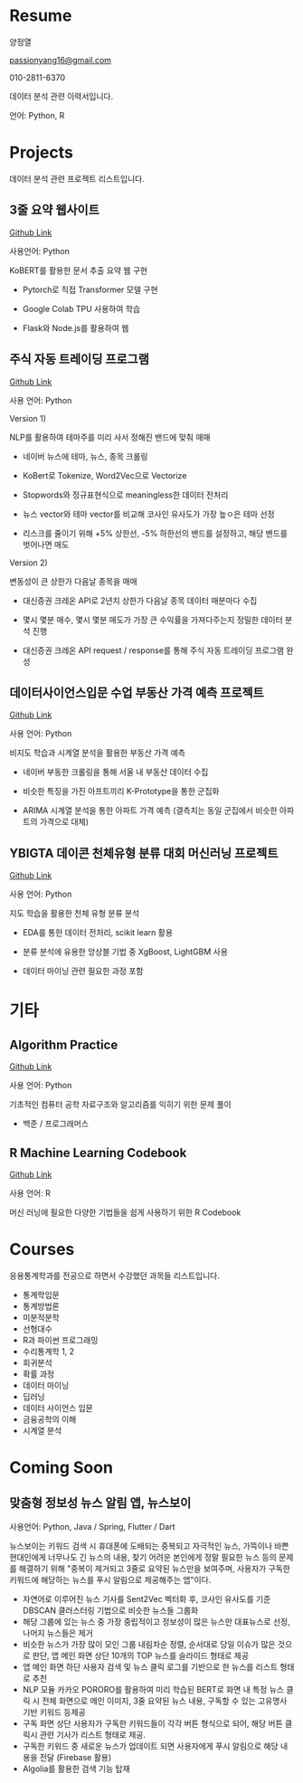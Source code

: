 Resume
================
양정열

<passionyang16@gmail.com>

010-2811-6370

데이터 분석 관련 이력서입니다.

언어: Python, R


# Projects

데이터 분석 관련 프로젝트 리스트입니다.

## 3줄 요약 웹사이트

[Github Link](https://github.com/passionyang16/3-lines-summary)

사용언어: Python

KoBERT를 활용한 문서 추출 요약 웹 구현

  - Pytorch로 직접 Transformer 모델 구현

  - Google Colab TPU 사용하여 학습

  - Flask와 Node.js를 활용하여 웹 


## 주식 자동 트레이딩 프로그램

[Github Link](https://github.com/passionyang16/stock_trading)

사용 언어: Python

Version 1)

NLP를 활용하여 테마주를 미리 사서 정해진 밴드에 맞춰 매매

  - 네이버 뉴스에 테마, 뉴스, 종목 크롤링

  - KoBert로 Tokenize, Word2Vec으로 Vectorize

  - Stopwords와 정규표현식으로 meaningless한 데이터 전처리

  - 뉴스 vector와 테마 vector를 비교해 코사인 유사도가 가장 높ㅇ은 테마 선정

  - 리스크를 줄이기 위해 +5% 상한선, -5% 하한선의 밴드를 설정하고, 해당 밴드를 벗어나면 매도

Version 2)

변동성이 큰 상한가 다음날 종목을 매매

  - 대신증권 크레온 API로 2년치 상한가 다음날 종목 데이터 매분마다 수집

  - 몇시 몇분 매수, 몇시 몇분 매도가 가장 큰 수익률을 가져다주는지 정밀한 데이터 분석 진행

  - 대신증권 크레온 API request / response를 통해 주식 자동 트레이딩 프로그램 완성


## 데이터사이언스입문 수업 부동산 가격 예측 프로젝트

[Github Link](https://github.com/passionyang16/ProjectCasa)

사용 언어: Python

비지도 학습과 시계열 분석을 활용한 부동산 가격 예측

  - 네이버 부동한 크롤링을 통해 서울 내 부동산 데이터 수집

  - 비슷한 특징을 가진 아프트끼리 K-Prototype을 통한 군집화

  - ARIMA 시계열 분석을 통한 아파트 가격 예측 (결측치는 동일 군집에서 비슷한 아파트의 가격으로 대체)

## YBIGTA 데이콘 천체유형 분류 대회 머신러닝 프로젝트

[Github Link](https://github.com/passionyang16/ProjectCelestial)

사용 언어: Python

지도 학습을 활용한 천체 유형 분류 분석

  - EDA를 통한 데이터 전처리, scikit learn 활용

  - 분류 분석에 유용한 앙상블 기법 중 XgBoost, LightGBM 사용

  - 데이터 마이닝 관련 필요한 과정 포함



# 기타

## Algorithm Practice

[Github Link](https://github.com/passionyang16/algorithm)

사용 언어: Python

기초적인 컴퓨터 공학 자료구조와 알고리즘를 익히기 위한 문제 풀이

  - 백준 / 프로그래머스

## R Machine Learning Codebook

[Github Link](https://github.com/passionyang16/r_codebook)

사용 언어: R

머신 러닝에 필요한 다양한 기법들을 쉽게 사용하기 위한 R Codebook


# Courses

응용통계학과를 전공으로 하면서 수강했던 과목들 리스트입니다.

  - 통계학입문
  - 통계방법론
  - 미분적분학
  - 선형대수
  - R과 파이썬 프로그래밍
  - 수리통계학 1, 2
  - 회귀분석
  - 확률 과정
  - 데이터 마이닝
  - 딥러닝
  - 데이터 사이언스 입문
  - 금융공학의 이해
  - 시계열 분석


# Coming Soon

## 맞춤형 정보성 뉴스 알림 앱, 뉴스보이

사용언어: Python, Java / Spring, Flutter / Dart

뉴스보이는 키워드 검색 시 휴대폰에 도배되는 중복되고 자극적인 뉴스, 가뜩이나 바쁜 현대인에게 너무나도 긴 뉴스의 내용, 찾기 어려운 본인에게 정말 필요한 뉴스 등의 문제를 해결하기 위해 "중복이 제거되고 3줄로 요약된 뉴스만을 보여주며, 사용자가 구독한 키워드에 해당하는 뉴스를 푸시 알림으로 제공해주는 앱"이다.

- 자연어로 이루어진 뉴스 기사를 Sent2Vec 벡터화 후, 코사인 유사도를 기준 DBSCAN 클러스터링 기법으로 비슷한 뉴스들 그룹화
- 해당 그룹에 있는 뉴스 중 가장 중립적이고 정보성이 많은 뉴스만 대표뉴스로 선정, 나머지 뉴스들은 제거
- 비슷한 뉴스가 가장 많이 모인 그룹 내림차순 정렬, 순서대로 당일 이슈가 많은 것으로 판단, 앱 메인 화면 상단 10개의 TOP 뉴스를 슬라이드 형태로 제공
- 앱 메인 화면 하단 사용자 검색 및 뉴스 클릭 로그를 기반으로 한 뉴스를 리스트 형태로 추천
- NLP 모듈 카카오 PORORO를 활용하여 미리 학습된 BERT로 화면 내 특정 뉴스 클릭 시 전체 화면으로 메인 이미지, 3줄 요약된 뉴스 내용, 구독할 수 있는 고유명사 기반 키워드 등제공
- 구독 화면 상단 사용자가 구독한 키워드들이 각각 버튼 형식으로 되어, 해당 버튼 클릭시 관련 기사가 리스트 형태로 제공.
- 구독한 키워드 중 새로운 뉴스가 업데이트 되면 사용자에게 푸시 알림으로 해당 내용을 전달 (Firebase 활용)
- Algolia를 활용한 검색 기능 탑재
